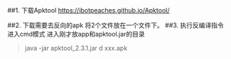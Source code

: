 ##1. 下载Apktool
https://ibotpeaches.github.io/Apktool/

##2. 下载需要去反向的apk
    将2个文件放在一个文件下。
##3. 执行反编译指令
  进入cmd模式
  进入刚才放app和apktool.jar的目录
  >java -jar apktool_2.3.1.jar d xxx.apk